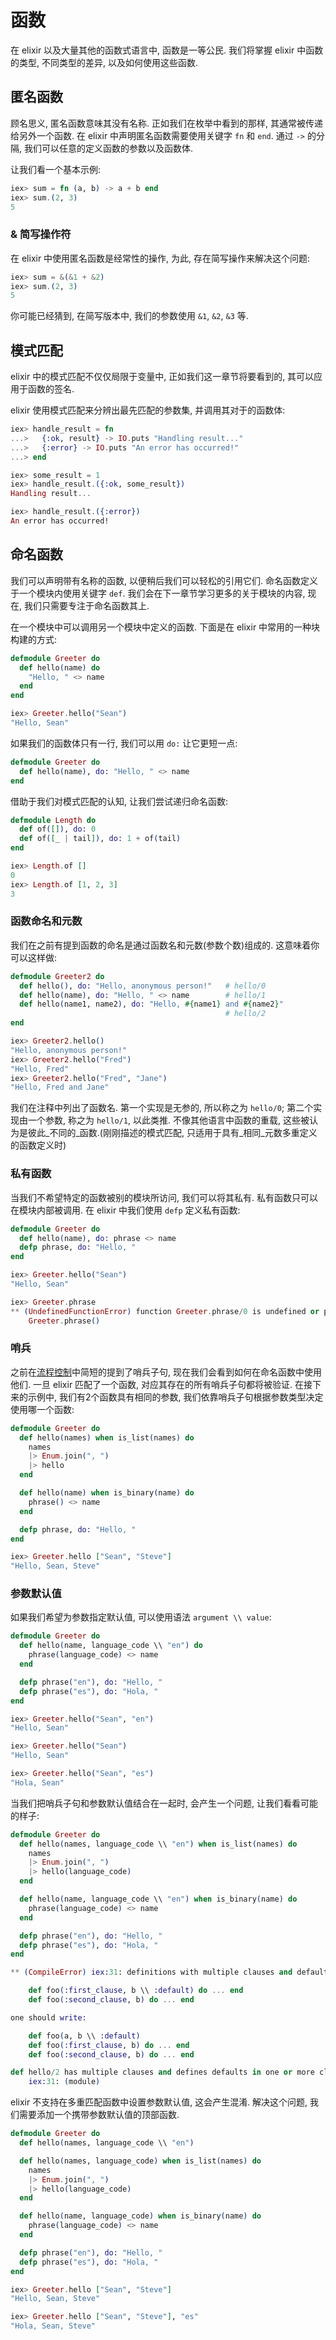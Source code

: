 # 函数

在 elixir 以及大量其他的函数式语言中, 函数是一等公民. 我们将掌握 elixir 中函数的类型, 不同类型的差异, 以及如何使用这些函数.

## 匿名函数
顾名思义, 匿名函数意味其没有名称. 正如我们在枚举中看到的那样, 其通常被传递给另外一个函数. 在 elixir 中声明匿名函数需要使用关键字 `fn` 和 `end`. 通过 `->` 的分隔, 我们可以任意的定义函数的参数以及函数体.

让我们看一个基本示例:
```elixir
iex> sum = fn (a, b) -> a + b end
iex> sum.(2, 3)
5
```

### & 简写操作符
在 elixir 中使用匿名函数是经常性的操作, 为此, 存在简写操作来解决这个问题:
```elixir
iex> sum = &(&1 + &2)
iex> sum.(2, 3)
5
``` 
你可能已经猜到, 在简写版本中, 我们的参数使用 `&1`, `&2`, `&3` 等.

## 模式匹配
elixir 中的模式匹配不仅仅局限于变量中, 正如我们这一章节将要看到的, 其可以应用于函数的签名.

elixir 使用模式匹配来分辨出最先匹配的参数集, 并调用其对于的函数体:
```elixir
iex> handle_result = fn
...>   {:ok, result} -> IO.puts "Handling result..."
...>   {:error} -> IO.puts "An error has occurred!"
...> end

iex> some_result = 1
iex> handle_result.({:ok, some_result})
Handling result...

iex> handle_result.({:error})
An error has occurred!
```

## 命名函数
我们可以声明带有名称的函数, 以便稍后我们可以轻松的引用它们. 命名函数定义于一个模块内使用关键字 `def`. 我们会在下一章节学习更多的关于模块的内容, 现在, 我们只需要专注于命名函数其上.

在一个模块中可以调用另一个模块中定义的函数. 下面是在 elixir 中常用的一种块构建的方式:
```elixir
defmodule Greeter do
  def hello(name) do
    "Hello, " <> name
  end
end

iex> Greeter.hello("Sean")
"Hello, Sean"
```

如果我们的函数体只有一行, 我们可以用 `do:` 让它更短一点:
```elixir
defmodule Greeter do
  def hello(name), do: "Hello, " <> name
end
```

借助于我们对模式匹配的认知, 让我们尝试递归命名函数:
```elixir
defmodule Length do
  def of([]), do: 0
  def of([_ | tail]), do: 1 + of(tail)
end

iex> Length.of []
0
iex> Length.of [1, 2, 3]
3
```

### 函数命名和元数
我们在之前有提到函数的命名是通过函数名和元数(参数个数)组成的. 这意味着你可以这样做:
```elixir
defmodule Greeter2 do
  def hello(), do: "Hello, anonymous person!"   # hello/0
  def hello(name), do: "Hello, " <> name        # hello/1
  def hello(name1, name2), do: "Hello, #{name1} and #{name2}"
                                                # hello/2
end

iex> Greeter2.hello()
"Hello, anonymous person!"
iex> Greeter2.hello("Fred")
"Hello, Fred"
iex> Greeter2.hello("Fred", "Jane")
"Hello, Fred and Jane"
```
我们在注释中列出了函数名. 第一个实现是无参的, 所以称之为 `hello/0`; 第二个实现由一个参数, 称之为 `hello/1`, 以此类推. 不像其他语言中函数的重载, 这些被认为是彼此_不同的_函数.(刚刚描述的模式匹配, 只适用于具有_相同_元数多重定义的函数定义时)

### 私有函数
当我们不希望特定的函数被别的模块所访问, 我们可以将其私有. 私有函数只可以在模块内部被调用. 在 elixir 中我们使用 `defp` 定义私有函数:
```elixir
defmodule Greeter do
  def hello(name), do: phrase <> name
  defp phrase, do: "Hello, "
end

iex> Greeter.hello("Sean")
"Hello, Sean"

iex> Greeter.phrase
** (UndefinedFunctionError) function Greeter.phrase/0 is undefined or private
    Greeter.phrase()
```

### 哨兵
之前在[流程控制](https://elixirschool.com/en/lessons/basics/control-structures)中简短的提到了哨兵子句, 现在我们会看到如何在命名函数中使用他们. 一旦 elixir 匹配了一个函数, 对应其存在的所有哨兵子句都将被验证.
在接下来的示例中, 我们有2个函数具有相同的参数, 我们依靠哨兵子句根据参数类型决定使用哪一个函数:
```elixir
defmodule Greeter do
  def hello(names) when is_list(names) do
    names
    |> Enum.join(", ")
    |> hello
  end

  def hello(name) when is_binary(name) do
    phrase() <> name
  end

  defp phrase, do: "Hello, "
end

iex> Greeter.hello ["Sean", "Steve"]
"Hello, Sean, Steve"
```

### 参数默认值
如果我们希望为参数指定默认值, 可以使用语法 `argument \\ value`:
```elixir
defmodule Greeter do
  def hello(name, language_code \\ "en") do
    phrase(language_code) <> name
  end

  defp phrase("en"), do: "Hello, "
  defp phrase("es"), do: "Hola, "
end

iex> Greeter.hello("Sean", "en")
"Hello, Sean"

iex> Greeter.hello("Sean")
"Hello, Sean"

iex> Greeter.hello("Sean", "es")
"Hola, Sean"
```

当我们把哨兵子句和参数默认值结合在一起时, 会产生一个问题, 让我们看看可能的样子:
```elixir
defmodule Greeter do
  def hello(names, language_code \\ "en") when is_list(names) do
    names
    |> Enum.join(", ")
    |> hello(language_code)
  end

  def hello(name, language_code \\ "en") when is_binary(name) do
    phrase(language_code) <> name
  end

  defp phrase("en"), do: "Hello, "
  defp phrase("es"), do: "Hola, "
end

** (CompileError) iex:31: definitions with multiple clauses and default values require a header. Instead of:

    def foo(:first_clause, b \\ :default) do ... end
    def foo(:second_clause, b) do ... end

one should write:

    def foo(a, b \\ :default)
    def foo(:first_clause, b) do ... end
    def foo(:second_clause, b) do ... end

def hello/2 has multiple clauses and defines defaults in one or more clauses
    iex:31: (module)
```

elixir 不支持在多重匹配函数中设置参数默认值, 这会产生混淆. 解决这个问题, 我们需要添加一个携带参数默认值的顶部函数.
```elixir
defmodule Greeter do
  def hello(names, language_code \\ "en")

  def hello(names, language_code) when is_list(names) do
    names
    |> Enum.join(", ")
    |> hello(language_code)
  end

  def hello(name, language_code) when is_binary(name) do
    phrase(language_code) <> name
  end

  defp phrase("en"), do: "Hello, "
  defp phrase("es"), do: "Hola, "
end

iex> Greeter.hello ["Sean", "Steve"]
"Hello, Sean, Steve"

iex> Greeter.hello ["Sean", "Steve"], "es"
"Hola, Sean, Steve"
```